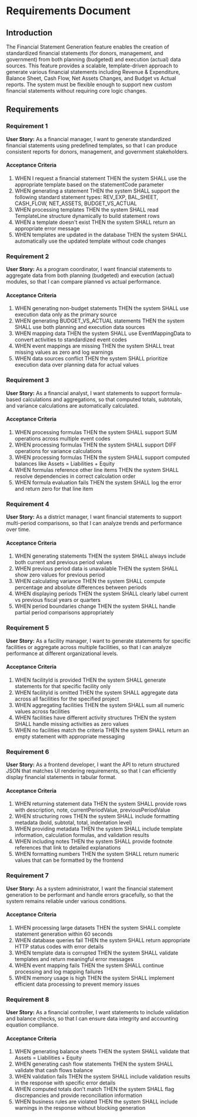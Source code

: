# Requirements Document

## Introduction

The Financial Statement Generation feature enables the creation of standardized financial statements (for donors, management, and government) from both planning (budgeted) and execution (actual) data sources. This feature provides a scalable, template-driven approach to generate various financial statements including Revenue & Expenditure, Balance Sheet, Cash Flow, Net Assets Changes, and Budget vs Actual reports. The system must be flexible enough to support new custom financial statements without requiring core logic changes.

## Requirements

### Requirement 1

**User Story:** As a financial manager, I want to generate standardized financial statements using predefined templates, so that I can produce consistent reports for donors, management, and government stakeholders.

#### Acceptance Criteria

1. WHEN I request a financial statement THEN the system SHALL use the appropriate template based on the statementCode parameter
2. WHEN generating a statement THEN the system SHALL support the following standard statement types: REV_EXP, BAL_SHEET, CASH_FLOW, NET_ASSETS, BUDGET_VS_ACTUAL
3. WHEN processing templates THEN the system SHALL read TemplateLine structure dynamically to build statement rows
4. WHEN a template doesn't exist THEN the system SHALL return an appropriate error message
5. WHEN templates are updated in the database THEN the system SHALL automatically use the updated template without code changes

### Requirement 2

**User Story:** As a program coordinator, I want financial statements to aggregate data from both planning (budgeted) and execution (actual) modules, so that I can compare planned vs actual performance.

#### Acceptance Criteria

1. WHEN generating non-budget statements THEN the system SHALL use execution data only as the primary source
2. WHEN generating BUDGET_VS_ACTUAL statements THEN the system SHALL use both planning and execution data sources
3. WHEN mapping data THEN the system SHALL use EventMappingData to convert activities to standardized event codes
4. WHEN event mappings are missing THEN the system SHALL treat missing values as zero and log warnings
5. WHEN data sources conflict THEN the system SHALL prioritize execution data over planning data for actual values

### Requirement 3

**User Story:** As a financial analyst, I want statements to support formula-based calculations and aggregations, so that computed totals, subtotals, and variance calculations are automatically calculated.

#### Acceptance Criteria

1. WHEN processing formulas THEN the system SHALL support SUM operations across multiple event codes
2. WHEN processing formulas THEN the system SHALL support DIFF operations for variance calculations
3. WHEN processing formulas THEN the system SHALL support computed balances like Assets = Liabilities + Equity
4. WHEN formulas reference other line items THEN the system SHALL resolve dependencies in correct calculation order
5. WHEN formula evaluation fails THEN the system SHALL log the error and return zero for that line item

### Requirement 4

**User Story:** As a district manager, I want financial statements to support multi-period comparisons, so that I can analyze trends and performance over time.

#### Acceptance Criteria

1. WHEN generating statements THEN the system SHALL always include both current and previous period values
2. WHEN previous period data is unavailable THEN the system SHALL show zero values for previous period
3. WHEN calculating variance THEN the system SHALL compute percentage and absolute differences between periods
4. WHEN displaying periods THEN the system SHALL clearly label current vs previous fiscal years or quarters
5. WHEN period boundaries change THEN the system SHALL handle partial period comparisons appropriately

### Requirement 5

**User Story:** As a facility manager, I want to generate statements for specific facilities or aggregate across multiple facilities, so that I can analyze performance at different organizational levels.

#### Acceptance Criteria

1. WHEN facilityId is provided THEN the system SHALL generate statements for that specific facility only
2. WHEN facilityId is omitted THEN the system SHALL aggregate data across all facilities for the specified project
3. WHEN aggregating facilities THEN the system SHALL sum all numeric values across facilities
4. WHEN facilities have different activity structures THEN the system SHALL handle missing activities as zero values
5. WHEN no facilities match the criteria THEN the system SHALL return an empty statement with appropriate messaging

### Requirement 6

**User Story:** As a frontend developer, I want the API to return structured JSON that matches UI rendering requirements, so that I can efficiently display financial statements in tabular format.

#### Acceptance Criteria

1. WHEN returning statement data THEN the system SHALL provide rows with description, note, currentPeriodValue, previousPeriodValue
2. WHEN structuring rows THEN the system SHALL include formatting metadata (bold, subtotal, total, indentation level)
3. WHEN providing metadata THEN the system SHALL include template information, calculation formulas, and validation results
4. WHEN including notes THEN the system SHALL provide footnote references that link to detailed explanations
5. WHEN formatting numbers THEN the system SHALL return numeric values that can be formatted by the frontend

### Requirement 7

**User Story:** As a system administrator, I want the financial statement generation to be performant and handle errors gracefully, so that the system remains reliable under various conditions.

#### Acceptance Criteria

1. WHEN processing large datasets THEN the system SHALL complete statement generation within 60 seconds
2. WHEN database queries fail THEN the system SHALL return appropriate HTTP status codes with error details
3. WHEN template data is corrupted THEN the system SHALL validate templates and return meaningful error messages
4. WHEN event mapping fails THEN the system SHALL continue processing and log mapping failures
5. WHEN memory usage is high THEN the system SHALL implement efficient data processing to prevent memory issues

### Requirement 8

**User Story:** As a financial controller, I want statements to include validation and balance checks, so that I can ensure data integrity and accounting equation compliance.

#### Acceptance Criteria

1. WHEN generating balance sheets THEN the system SHALL validate that Assets = Liabilities + Equity
2. WHEN generating cash flow statements THEN the system SHALL validate that cash flows balance
3. WHEN validation fails THEN the system SHALL include validation results in the response with specific error details
4. WHEN computed totals don't match THEN the system SHALL flag discrepancies and provide reconciliation information
5. WHEN business rules are violated THEN the system SHALL include warnings in the response without blocking generation